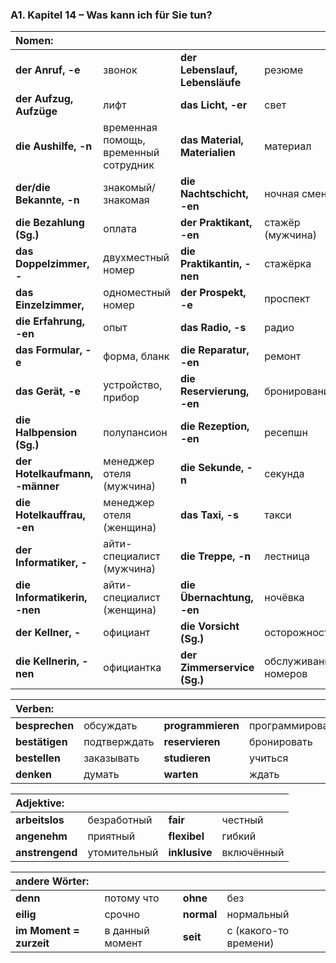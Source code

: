 ### A1. Kapitel 14 – Was kann ich für Sie tun?

| **Nomen:** ||||
|:---|:---|:---|:---|
| **der Anruf, -e** | звонок | **der Lebenslauf, Lebensläufe** | резюме |
| **der Aufzug, Aufzüge** | лифт | **das Licht, -er** | свет |
| **die Aushilfe, -n** | временная помощь, временный сотрудник | **das Material, Materialien** | материал |
| **der/die Bekannte, -n** | знакомый/знакомая | **die Nachtschicht, -en** | ночная смена |
| **die Bezahlung (Sg.)** | оплата | **der Praktikant, -en** | стажёр (мужчина) |
| **das Doppelzimmer, -** | двухместный номер | **die Praktikantin, -nen** | стажёрка |
| **das Einzelzimmer,** | одноместный номер | **der Prospekt, -e** | проспект |
| **die Erfahrung, -en** | опыт | **das Radio, -s** | радио |
| **das Formular, -e** | форма, бланк | **die Reparatur, -en** | ремонт |
| **das Gerät, -e** | устройство, прибор | **die Reservierung, -en** | бронирование |
| **die Halbpension (Sg.)** | полупансион | **die Rezeption, -en** | ресепшн |
| **der Hotelkaufmann, -männer** | менеджер отеля (мужчина) | **die Sekunde, -n** | секунда |
| **die Hotelkauffrau, -en** | менеджер отеля (женщина) | **das Taxi, -s** | такси |
| **der Informatiker, -** | айти-специалист (мужчина) | **die Treppe, -n** | лестница |
| **die Informatikerin, -nen** | айти-специалист (женщина) | **die Übernachtung, -en** | ночёвка |
| **der Kellner, -** | официант | **die Vorsicht (Sg.)** | осторожность |
| **die Kellnerin, -nen** | официантка | **der Zimmerservice (Sg.)** | обслуживание номеров |


| **Verben:** ||||
|:---|:---|:---|:---|
| **besprechen** | обсуждать | **programmieren** | программировать |
| **bestätigen** | подтверждать | **reservieren** | бронировать |
| **bestellen** | заказывать | **studieren** | учиться |
| **denken** | думать | **warten** | ждать |


| **Adjektive:** ||||
|:---|:---|:---|:---|
| **arbeitslos** | безработный | **fair** | честный |
| **angenehm** | приятный | **flexibel** | гибкий |
| **anstrengend** | утомительный | **inklusive** | включённый |


| **andere Wörter:** ||||
|:---|:---|:---|:---|
| **denn** | потому что | **ohne** | без |
| **eilig** | срочно | **normal** | нормальный |
| **im Moment = zurzeit** | в данный момент | **seit** | с (какого-то времени) |

